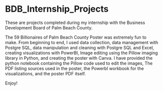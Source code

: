 # BDB_Internship_Projects
These are projects completed during my internship with the Business Development Board of Palm Beach County.

The 59 Billionaires of Palm Beach County Poster was extremely fun to make. From beginning to end, I used data collection, data management with Postgre SQL, data manipulation and cleaning with Postgre SQL and Excel, creating visualizations with PowerBI, Image editing using the Pillow imaging library in Python, and creating the poster with Canva. I have provided the python notebook containing the Pillow code used to edit the images, The PDF listing sources used in the poster, the PowerbI workbook for the visualizations, and the poster PDF itself.

Enjoy!
